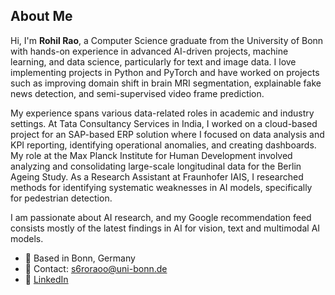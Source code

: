 ## About Me
Hi, I'm **Rohil Rao**, a Computer Science graduate from the University of Bonn with hands-on experience in advanced AI-driven projects, machine learning, and data science, particularly for text and image data. I love implementing projects in Python and PyTorch and have worked on projects such as improving domain shift in brain MRI segmentation, explainable fake news detection, and semi-supervised video frame prediction.

My experience spans various data-related roles in academic and industry settings. At Tata Consultancy Services in India, I worked on a cloud-based project for an SAP-based ERP solution where I focused on data analysis and KPI reporting, identifying operational anomalies, and creating dashboards. My role at the Max Planck Institute for Human Development involved analyzing and consolidating large-scale longitudinal data for the Berlin Ageing Study. As a Research Assistant at Fraunhofer IAIS, I researched methods for identifying systematic weaknesses in AI models, specifically for pedestrian detection.

I am passionate about AI research, and my Google recommendation feed consists mostly of the latest findings in AI for vision, text and multimodal AI models.

- 📍 Based in Bonn, Germany
- 📧 Contact: [s6roraoo@uni-bonn.de](mailto:s6roraoo@uni-bonn.de)
- 🔗 [LinkedIn](https://www.linkedin.com/in/rohilrao)
